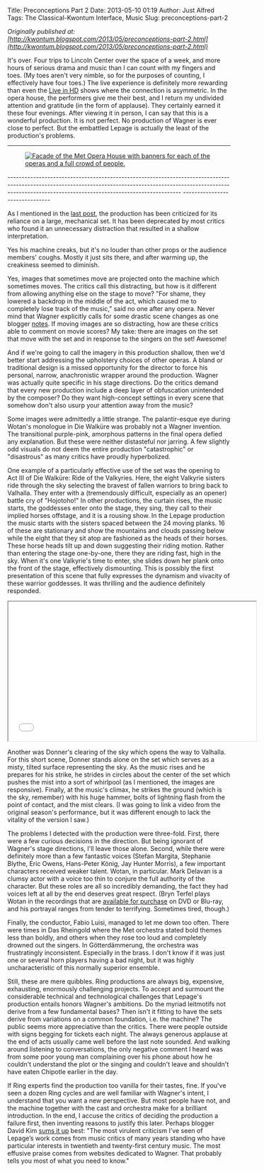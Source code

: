 Title: Preconceptions Part 2
Date: 2013-05-10 01:19
Author: Just Alfred
Tags: The Classical-Kwontum Interface, Music
Slug: preconceptions-part-2

*Originally published at: [http://kwontum.blogspot.com/2013/05/preconceptions-part-2.html](http://kwontum.blogspot.com/2013/05/preconceptions-part-2.html)*

It's over. Four trips to Lincoln Center over the space of a week, and
more hours of serious drama and music than I can count with my fingers
and toes. (My toes aren't very nimble, so for the purposes of counting,
I effectively have four toes.) The live experience is definitely more
rewarding than even the [Live in
HD](http://www.metoperafamily.org/metopera/liveinhd/liveinhd.aspx) shows
where the connection is asymmetric. In the opera house, the performers
give me their best, and I return my undivided attention and gratitude
(in the form of applause). They certainly earned it these four evenings.
After viewing it in person, I can say that this is a wonderful
production. It is not perfect. No production of Wagner is ever close to
perfect. But the embattled Lepage is actually the least of the
production's problems.  
<a name="more"></a>  
  

  ------------------------------------------------------------------------------------------------------------------------------------------------------------------------------------------------------------------------- -------------------------------
<figure>
  <a href="{static}../images/IMG_20130426_181022.jpg">
    <img src="{static}../images/IMG_20130426_181022.jpg" alt="Facade of the Met Opera House with banners for each of the operas and a full crowd of people.">
  </a>
</figure>
  ------------------------------------------------------------------------------------------------------------------------------------------------------------------------------------------------------------------------- -------------------------------

  

As I mentioned in the [last post](http://kwontum.blogspot.com/2013/04/preconceptions-part-1.html),
the production has been criticized for its reliance on a large,
mechanical set. It has been deprecated by most critics who found it an
unnecessary distraction that resulted in a shallow interpretation.  
  
Yes his machine creaks, but it's no louder than other props or the
audience members' coughs. Mostly it just sits there, and after warming
up, the creakiness seemed to diminish.  
  
Yes, images that sometimes move are projected onto the machine which
sometimes moves. The critics call this distracting, but how is it
different from allowing anything else on the stage to move? "For shame,
they lowered a backdrop in the middle of the act, which caused me to
completely lose track of the music," said no one after any opera. Never
mind that Wagner explicitly calls for some drastic scene changes as one
blogger
[notes](http://thewagnerblog.com/2012/05/the-met-ring-and-critical-incompetence/).
If moving images are so distracting, how are these critics able to
comment on movie scores? My take: there are images on the set that move
with the set and in response to the singers on the set! Awesome!  
  
And if we're going to call the imagery in this production shallow, then
we'd better start addressing the upholstery choices of other operas. A
bland or traditional design is a missed opportunity for the director to
force his personal, narrow, anachronistic wrapper around the production.
Wagner was actually quite specific in his stage directions. Do the
critics demand that every new production include a deep layer of
obfuscation unintended by the composer? Do they want high-concept
settings in every scene that somehow don't also usurp your attention
away from the music?  
  
Some images were admittedly a little strange. The palantir-esque eye
during Wotan's monologue in Die Walküre was probably not a Wagner
invention. The transitional purple-pink, amorphous patterns in the final
opera defied any explanation. But these were neither distasteful nor
jarring. A few slightly odd visuals do not deem the entire production
"catastrophic" or "disastrous" as many critics have proudly
hyperbolized.  
  
One example of a particularly effective use of the set was the opening
to Act III of Die Walküre: Ride of the Valkyries. Here, the eight
Valkyrie sisters ride through the sky selecting the bravest of fallen
warriors to bring back to Valhalla. They enter with a (tremendously
difficult, especially as an opener) battle cry of "Hojotoho!" In other
productions, the curtain rises, the music starts, the goddesses enter
onto the stage, they sing, they call to their implied horses offstage,
and it is a rousing show. In the Lepage production the music starts with
the sisters spaced between the 24 moving planks. 16 of these are
stationary and show the mountains and clouds passing below while the
eight that they sit atop are fashioned as the heads of their horses.
These horse heads tilt up and down suggesting their riding motion.
Rather than entering the stage one-by-one, there they are riding fast,
high in the sky. When it's one Valkyrie's time to enter, she slides down
her plank onto the front of the stage, effectively dismounting. This is
possibly the first presentation of this scene that fully expresses the
dynamism and vivacity of these warrior goddesses. It was thrilling and
the audience definitely responded.  

<iframe width="560" height="315" src="//www.youtube.com/embed/xeRwBiu4wfQ" frameborder="1" allowfullscreen></iframe>
 
Another was Donner's clearing of the sky which opens the way to
Valhalla. For this short scene, Donner stands alone on the set which
serves as a misty, tilted surface representing the sky. As the music
rises and he prepares for his strike, he strides in circles about the
center of the set which pushes the mist into a sort of whirlpool (as I
mentioned, the images are responsive). Finally, at the music's climax,
he strikes the ground (which is the sky, remember) with his huge hammer,
bolts of lightning flash from the point of contact, and the mist clears.
(I was going to link a video from the original season's performance, but
it was different enough to lack the vitality of the version I saw.)  
  
The problems I detected with the production were three-fold. First,
there were a few curious decisions in the direction. But being ignorant
of Wagner's stage directions, I'll leave those alone. Second, while
there were definitely more than a few fantastic voices (Stefan Margita,
Stephanie Blythe, Eric Owens, Hans-Peter König, Jay Hunter Morris), a
few important characters received weaker talent. Wotan, in particular.
Mark Delavan is a clumsy actor with a voice too thin to conjure the full
authority of the character. But these roles are all so incredibly
demanding, the fact they had voices left at all by the end deserves
great respect. (Bryn Terfel plays Wotan in the recordings that are
[available for
purchase](http://www.metoperashop.org/shop/der-ring-des-nibelungen-met-opera-includes-wagners-dream-9608) on
DVD or Blu-ray, and his portrayal ranges from tender to terrifying.
Sometimes tired, though.)  
  
Finally, the conductor, Fabio Luisi, managed to let me down too often.
There were times in Das Rheingold where the Met orchestra stated bold
themes less than boldly, and others when they rose too loud and
completely drowned out the singers. In Götterdämmerung, the orchestra
was frustratingly inconsistent. Especially in the brass. I don't know if
it was just one or several horn players having a bad night, but it was
highly uncharacteristic of this normally superior ensemble.  
  
Still, these are mere quibbles. Ring productions are always big,
expensive, exhausting, enormously challenging projects. To accept and
surmount the considerable technical and technological challenges that
Lepage's production entails honors Wagner's ambitions. Do the myriad
leitmotifs not derive from a few fundamental bases? Then isn't it
fitting to have the sets derive from variations on a common foundation,
i.e. the machine? The public seems more appreciative than the critics.
There were people outside with signs begging for tickets each night. The
always generous applause at the end of acts usually came well before the
last note sounded. And walking around listening to conversations, the
only negative comment I heard was from some poor young man complaining
over his phone about how he couldn't understand the plot or the singing
and couldn't leave and shouldn't have eaten Chipotle earlier in the
day.  
  
If Ring experts find the production too vanilla for their tastes, fine.
If you've seen a dozen Ring cycles and are well familiar with Wagner's
intent, I understand that you want a new perspective. But most people
have not, and the machine together with the cast and orchestra make for
a brilliant introduction. In the end, I accuse the critics of deciding
the production a failure first, then inventing reasons to justify this
later. Perhaps blogger David Kim [sums it
up](http://www.bachtrack.com/appraisal-wagner-ring-cycle-robert-lepage-metropolitan-opera)
best: "The most virulent criticism I’ve seen of Lepage’s work comes from
music critics of many years standing who have particular interests in
twentieth and twenty-first century music. The most effusive praise comes
from websites dedicated to Wagner. That probably tells you most of what
you need to know."

